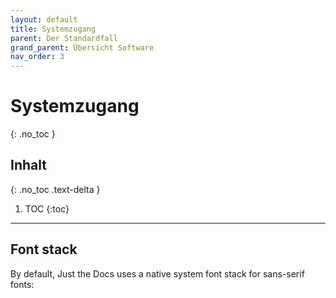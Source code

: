 ```yaml
---
layout: default
title: Systemzugang
parent: Der Standardfall
grand_parent: Übersicht Software
nav_order: 3
---
```


# Systemzugang
{: .no_toc }

## Inhalt
{: .no_toc .text-delta }

1. TOC
{:toc}

---

## Font stack

By default, Just the Docs uses a native system font stack for sans-serif fonts:
